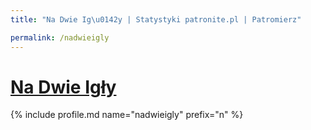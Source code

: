 ```yaml
---
title: "Na Dwie Ig\u0142y | Statystyki patronite.pl | Patromierz"

permalink: /nadwieigly
---
```


# [Na Dwie Igły](https://patronite.pl/nadwieigly)

{% include profile.md name="nadwieigly" prefix="n" %}
